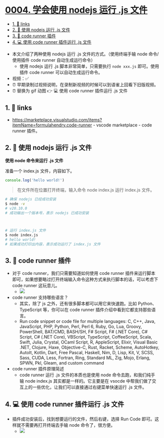 # [0004. 学会使用 nodejs 运行 .js 文件](https://github.com/Tdahuyou/nodejs/tree/main/0004.%20%E5%AD%A6%E4%BC%9A%E4%BD%BF%E7%94%A8%20nodejs%20%E8%BF%90%E8%A1%8C%20.js%20%E6%96%87%E4%BB%B6)


<!-- region:toc -->
- [1. 🔗 links](#1--links)
- [2. 📒 使用 nodejs 运行 .js 文件](#2--使用-nodejs-运行-js-文件)
- [3. 📒 code runner 插件](#3--code-runner-插件)
- [4. 💻 使用 code runner 插件运行 .js 文件](#4--使用-code-runner-插件运行-js-文件)
<!-- endregion:toc -->
- 本文介绍了两种使用 nodejs 运行 .js 文件的方式。（使用终端手输 node 命令/使用插件 code runner 自动生成运行命令）
  - 使用 nodejs 运行 .js 脚本非常简单，只需要执行 `node xxx.js` 即可。使用插件 code runner 可以自动生成运行命令。
- 视频：✅
- ⏰ 早期录制过视频说明，在录制新视频的时候可以到语雀上回看下旧版视频。
- ⏰ 替换为 gif 动图 👉 💻 使用 code runner 插件运行 .js 文件

## 1. 🔗 links

- https://marketplace.visualstudio.com/items?itemName=formulahendry.code-runner - vscode marketplace - code runner 插件。

## 2. 📒 使用 nodejs 运行 .js 文件

**使用 node 命令来运行 .js 文件**

准备一个 index.js 文件，内容如下。

```js
console.log('hello world!')
```

> 在文件所在位置打开终端，输入命令 node index.js 运行 index.js 文件。

```bash
# 确保 nodejs 已经成功安装
$ node -v
# v20.10.0
# 成功输出一个版本号，表示 nodejs 已成功安装



# 运行 index.js 文件
$ node index.js
# hello world!
# 如果成功打印出内容，表示成功运行了 index.js 文件
```

## 3. 📒 code runner 插件

- 对于 code runner，我们只需要知道如何使用 code runner 插件来运行脚本即可，如果想要略过打开终端输入命令这种方式来执行脚本的话，可以考虑下 code runner 这玩意儿。
  - ![](md-imgs/2024-10-04-17-20-12.png)
- code runner 支持哪些语言？
  - 其实，除了 js 之外，还有很多脚本都可以用它来快速跑。比如 Python、TypeScript 等，你可以在 code runner 插件介绍中看到它都支持那些语言。
  - Run code snippet or code file for multiple languages: C, C++, Java, JavaScript, PHP, Python, Perl, Perl 6, Ruby, Go, Lua, Groovy, PowerShell, BAT/CMD, BASH/SH, F# Script, F# (.NET Core), C# Script, C# (.NET Core), VBScript, TypeScript, CoffeeScript, Scala, Swift, Julia, Crystal, OCaml Script, R, AppleScript, Elixir, Visual Basic .NET, Clojure, Haxe, Objective-C, Rust, Racket, Scheme, AutoHotkey, AutoIt, Kotlin, Dart, Free Pascal, Haskell, Nim, D, Lisp, Kit, V, SCSS, Sass, CUDA, Less, Fortran, Ring, Standard ML, Zig, Mojo, Erlang, SPWN, Pkl, Gleam, and custom command
- code runner 插件原理简述
  - code runner 运行 .js 文件的本质也是使用 node 命令去跑，和我们纯手输 node index.js 其实都是一样的。它主要是在 vsocde 中帮我们做了交互上的一些优化，让我们可以直接通过右键菜单快速运行 .js 文件。

## 4. 💻 使用 code runner 插件运行 .js 文件

- 插件成功安装后，找到想要运行的文件，然后右键，选择 Run Code 即可。这样就不需要再打开终端去手输 node 命令了，很方便。
  - ![](md-imgs/2024-10-04-17-20-41.png)

